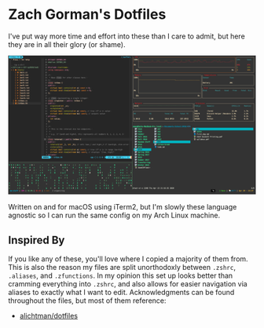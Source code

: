 # Zach Gorman's Dotfiles

I've put way more time and effort into these than I care to admit, but here they
are in all their glory (or shame).

![tmux_img](img/terminal_tmux.png)

Written on and for macOS using iTerm2, but I'm slowly these language agnostic
so I can run the same config on my Arch Linux machine.

## Inspired By

If you like any of these, you'll love where I copied a majority of them from.
This is also the reason my files are split unorthodoxly between `.zshrc`,
`.aliases`, and `.zfunctions`. In my opinion this set up looks better than
cramming everything into `.zshrc`, and also allows for easier navigation via
aliases to exactly what I want to edit. Acknowledgments can be found throughout
the files, but most of them reference:

- [alichtman/dotfiles](https://github.com/alichtman/dotfiles)
